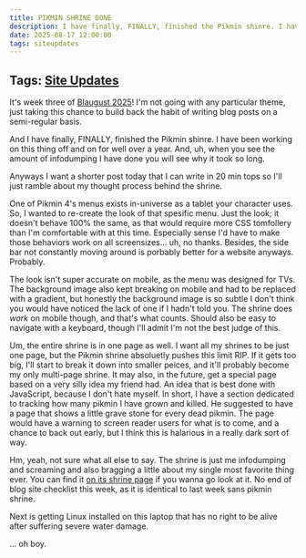 ```yaml
---
title: PIKMIN SHRINE DONE
description: I have finally, FINALLY, finished the Pikmin shinre. I have been working on this thing off and on for well over a year. And, uh, when you see the amount of infodumping I have done you will see why it took so long. Anyways I want a shorter post today that I can write in 20 min tops so I'll just ramble about my thought process behind the shrine. 
date: 2025-08-17 12:00:00
tags: siteupdates
---
```

## Tags: [Site Updates](/blog/tag/site-updates)

It's week three of [Blaugust 2025](https://nerdgirlthoughts.game.blog/2025/07/10/blaugust-2025-is-coming/)! I'm not going with any particular theme, just taking this chance to build back the habit of writing blog posts on a semi-regular basis. 

And I have finally, FINALLY, finished the Pikmin shinre. I have been working on this thing off and on for well over a year. And, uh, when you see the amount of infodumping I have done you will see why it took so long.

Anyways I want a shorter post today that I can write in 20 min tops so I'll just ramble about my thought process behind the shrine. 

One of Pikmin 4's menus exists in-universe as a tablet your character uses. So, I wanted to re-create the look of that spesific menu. Just the look; it doesn't behave 100% the same, as that would require more CSS tomfollery than I'm comfortable with at this time. Especially sense I'd have to make those behaviors work on all screensizes... uh, no thanks. Besides, the side bar not constantly moving around is porbably better for a website anyways. Probably.  

The look isn't super accurate on mobile, as the menu was designed for TVs. The background image also kept breaking on mobile and had to be replaced with a gradient, but honestly the background image is so subtle I don't think you would have noticed the lack of one if I hadn't told you. The shrine does *work* on mobile though, and that's what counts. Should also be easy to navigate with a keyboard, though I'll admit I'm not the best judge of this. 

Um, the entire shrine is in one page as well. I want all my shrines to be just one page, but the Pikmin shrine absoluetly pushes this limit RIP. If it gets too big, I'll start to break it down into smaller peices, and it'll probably become my only multi-page shrine. It may also, in the future, get a special page based on a very silly idea my friend had. An idea that is best done with JavaScript, because I don't hate myself. In short, I have a section dedicated to tracking how many pikmin I have grown and killed. He suggested to have a page that shows a little grave stone for every dead pikmin. The page would have a warning to screen reader users for what is to come, and a chance to back out early, but I think this is halarious in a really dark sort of way.

Hm, yeah, not sure what all else to say. The shrine is just me infodumping and screaming and also bragging a little about my single most favorite thing ever. You can find it [on its shrine page](/shrine/pikmin#map) if you wanna go look at it. No end of blog site checklist this week, as it is identical to last week sans pikmin shrine.

Next is getting Linux installed on this laptop that has no right to be alive after suffering severe water damage.

... oh boy.